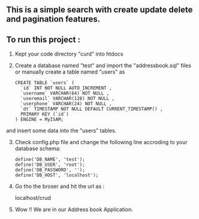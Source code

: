 ## This is a simple search with create update delete and pagination features.


## To run this project :

1. Kept your code directory "curd" into htdocs

2. Create a database named "test" and import the "addressbook.sql" files  or manually create a table named "users" as

	``` 
	CREATE TABLE `users` (
 	  `id` INT NOT NULL AUTO_INCREMENT ,
 	  `username` VARCHAR(64) NOT NULL ,
 	  `useremail` VARCHAR(128) NOT NULL ,
 	  `userphone` VARCHAR(24) NOT NULL ,
 	  `dt` TIMESTAMP NOT NULL DEFAULT CURRENT_TIMESTAMP() ,
 	  PRIMARY KEY (`id`)
	) ENGINE = MyISAM;
	
	```

and insert some data into the "users" tables.


3. Check config.php file and change the following line accroding to your database schema:

	``` 
	define('DB_NAME', 'test');
	define('DB_USER', 'root');
	define('DB_PASSWORD', '');
	define('DB_HOST', 'localhost');
	```

4. Go tho the broser and hit the url as :

	localhost/crud

5. Wow !! We are in our Address book Application.
